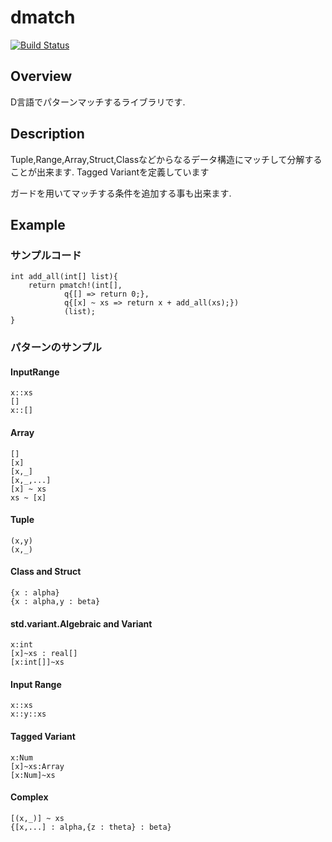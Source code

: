 # dmatch
[![Build Status](https://travis-ci.org/namachan10777/dmatch.svg?branch=master)](https://travis-ci.org/namachan10777/dmatch)
## Overview
D言語でパターンマッチするライブラリです.
## Description
Tuple,Range,Array,Struct,Classなどからなるデータ構造にマッチして分解することが出来ます.
Tagged Variantを定義しています

ガードを用いてマッチする条件を追加する事も出来ます.
## Example
### サンプルコード
```
int add_all(int[] list){
	return pmatch!(int[],
			q{[] => return 0;},
			q{[x] ~ xs => return x + add_all(xs);})
			(list);
}
```
### パターンのサンプル

#### InputRange
```
x::xs
[]
x::[]
```
#### Array
```
[]
[x]
[x,_]
[x,_,...]
[x] ~ xs
xs ~ [x]
```

#### Tuple
```
(x,y)
(x,_)
```
#### Class and Struct
```
{x : alpha}
{x : alpha,y : beta}
```
#### std.variant.Algebraic and Variant
```
x:int
[x]~xs : real[]
[x:int[]]~xs
```
#### Input Range
```
x::xs
x::y::xs
```
#### Tagged Variant
```
x:Num
[x]~xs:Array
[x:Num]~xs
```
#### Complex
```
[(x,_)] ~ xs
{[x,...] : alpha,{z : theta} : beta}
```
